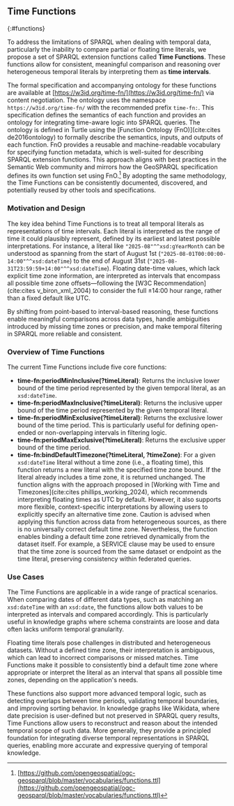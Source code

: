 ## Time Functions
{:#functions}

To address the limitations of SPARQL when dealing with temporal data, particularly the inability to compare partial or floating time literals, we propose a set of SPARQL extension functions called **Time Functions**.
These functions allow for consistent, meaningful comparison and reasoning over heterogeneous temporal literals by interpreting them as **time intervals**.

The formal specification and accompanying ontology for these functions are available at [https://w3id.org/time-fn/](https://w3id.org/time-fn/) via content negotiation.
The ontology uses the namespace `https://w3id.org/time-fn/` with the recommended prefix `time-fn:`.
This specification defines the semantics of each function and provides an ontology for integrating time-aware logic into SPARQL queries.
The ontology is defined in Turtle using the [Function Ontology (FnO)](cite:cites de2016ontology) to formally describe the semantics, inputs, and outputs of each function.
FnO provides a reusable and machine-readable vocabulary for specifying function metadata, which is well-suited for describing SPARQL extension functions.
This approach aligns with best practices in the Semantic Web community and mirrors how the GeoSPARQL specification defines its own function set using FnO.[^GeoSPARQLFunctions]
By adopting the same methodology, the Time Functions can be consistently documented, discovered, and potentially reused by other tools and specifications.

[^GeoSPARQLFunctions]: [https://github.com/opengeospatial/ogc-geosparql/blob/master/vocabularies/functions.ttl](https://github.com/opengeospatial/ogc-geosparql/blob/master/vocabularies/functions.ttl)


### Motivation and Design

The key idea behind Time Functions is to treat all temporal literals as representations of time intervals.
Each literal is interpreted as the range of time it could plausibly represent, defined by its earliest and latest possible interpretations.
For instance, a literal like `"2025-08"^^xsd:gYearMonth` can be understood as spanning from the start of August 1st (`"2025-08-01T00:00:00-14:00"^^xsd:dateTime`) to the end of August 31st (`"2025-08-31T23:59:59+14:00"^^xsd:dateTime`).
Floating date-time values, which lack explicit time zone information, are interpreted as intervals that encompass all possible time zone offsets—following the [W3C Recommendation](cite:cites v_biron_xml_2004) to consider the full ±14:00 hour range, rather than a fixed default like UTC.

By shifting from point-based to interval-based reasoning, these functions enable meaningful comparisons across data types, handle ambiguities introduced by missing time zones or precision, and make temporal filtering in SPARQL more reliable and consistent.


### Overview of Time Functions

The current Time Functions include five core functions:

- **time-fn:periodMinInclusive(?timeLiteral)**: Returns the inclusive lower bound of the time period represented by the given temporal literal, as an `xsd:dateTime`.
- **time-fn:periodMaxInclusive(?timeLiteral)**: Returns the inclusive upper bound of the time period represented by the given temporal literal.
- **time-fn:periodMinExclusive(?timeLiteral)**: Returns the exclusive lower bound of the time period. This is particularly useful for defining open-ended or non-overlapping intervals in filtering logic.
- **time-fn:periodMaxExclusive(?timeLiteral)**: Returns the exclusive upper bound of the time period.
- **time-fn:bindDefaultTimezone(?timeLiteral, ?timeZone)**: For a given `xsd:dateTime` literal without a time zone (i.e., a floating time), this function returns a new literal with the specified time zone bound. If the literal already includes a time zone, it is returned unchanged.
The function aligns with the approach proposed in [Working with Time and Timezones](cite:cites phillips_working_2024), which recommends interpreting floating times as UTC by default.
However, it also supports more flexible, context-specific interpretations by allowing users to explicitly specify an alternative time zone.
Caution is advised when applying this function across data from heterogeneous sources, as there is no universally correct default time zone.
Nevertheless, the function enables binding a default time zone retrieved dynamically from the dataset itself.
For example, a SERVICE clause may be used to ensure that the time zone is sourced from the same dataset or endpoint as the time literal, preserving consistency within federated queries.


### Use Cases

The Time Functions are applicable in a wide range of practical scenarios. When comparing dates of different data types, such as matching an `xsd:dateTime` with an `xsd:date`, the functions allow both values to be interpreted as intervals and compared accordingly.
This is particularly useful in knowledge graphs where schema constraints are loose and data often lacks uniform temporal granularity.

Floating time literals pose challenges in distributed and heterogeneous datasets. Without a defined time zone, their interpretation is ambiguous, which can lead to incorrect comparisons or missed matches. Time Functions make it possible to consistently bind a default time zone where appropriate or interpret the literal as an interval that spans all possible time zones, depending on the application's needs.

These functions also support more advanced temporal logic, such as detecting overlaps between time periods, validating temporal boundaries, and improving sorting behavior. In knowledge graphs like Wikidata, where date precision is user-defined but not preserved in SPARQL query results, Time Functions allow users to reconstruct and reason about the intended temporal scope of such data. More generally, they provide a principled foundation for integrating diverse temporal representations in SPARQL queries, enabling more accurate and expressive querying of temporal knowledge.
